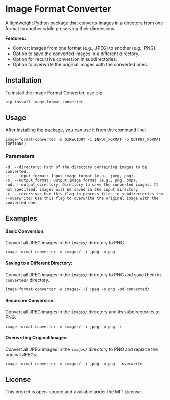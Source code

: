 # Image Format Converter

A lightweight Python package that converts images in a directory from one format to another while preserving their dimensions.

**Features:**
- Convert images from one format (e.g., JPEG) to another (e.g., PNG).
-  Option to save the converted images in a different directory.
-  Option for recursive conversion in subdirectories.
-  Option to overwrite the original images with the converted ones.

## Installation

To install the Image Format Converter, use pip:

```
pip install image-format-converter
```

## Usage

After installing the package, you can use it from the command line:

```
image-format-converter -d DIRECTORY -i INPUT_FORMAT -o OUTPUT_FORMAT [OPTIONS]
```
### Parameters

    -d, --directory: Path of the directory containing images to be converted.
    -i, --input_format: Input image format (e.g., jpeg, png).
    -o, --output_format: Output image format (e.g., png, bmp).
    -od, --output_directory: Directory to save the converted images. If not specified, images will be saved in the input directory.
    -r, --recursive: Use this flag to process files in subdirectories too.
    --overwrite: Use this flag to overwrite the original image with the converted one.

## Examples

#### Basic Conversion:

Convert all JPEG images in the `images/` directory to PNG.

```
image-format-converter -d images/ -i jpeg -o png
```

#### Saving to a Different Directory:

Convert all JPEG images in the `images/` directory to PNG and save them in `converted/` directory.

```
image-format-converter -d images/ -i jpeg -o png -od converted/
```

#### Recursive Conversion:

Convert all JPEG images in the `images/` directory and its subdirectories to PNG.

```
image-format-converter -d images/ -i jpeg -o png -r
```

#### Overwriting Original Images:

Convert all JPEG images in the `images/` directory to PNG and replace the original JPEGs.

```
image-format-converter -d images/ -i jpeg -o png --overwrite
```

## License

This project is open-source and available under the MIT License.

